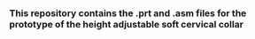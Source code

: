 ### This repository contains the .prt and .asm files for the prototype of the height adjustable soft cervical collar
